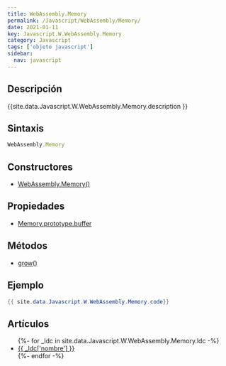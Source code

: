 ```yaml
---
title: WebAssembly.Memory
permalink: /Javascript/WebAssembly/Memory/
date: 2021-01-11
key: Javascript.W.WebAssembly.Memory
category: Javascript
tags: ['objeto javascript']
sidebar: 
  nav: javascript
---
```


## Descripción
{{site.data.Javascript.W.WebAssembly.Memory.description }}

## Sintaxis
~~~javascript
WebAssembly.Memory
~~~

## Constructores
* [WebAssembly.Memory()](/Javascript/WebAssembly/Memory/WebAssembly/Memory/)

## Propiedades
* [Memory.prototype.buffer](/Javascript/WebAssembly/Memory/Memory.prototype.buffer)

## Métodos
* [grow()](/Javascript/WebAssembly/Memory/grow)

## Ejemplo
~~~java
{{ site.data.Javascript.W.WebAssembly.Memory.code}}
~~~

## Artículos
<ul>
{%- for _ldc in site.data.Javascript.W.WebAssembly.Memory.ldc -%}
   <li>
       <a href="{{_ldc['url'] }}">{{ _ldc['nombre'] }}</a>
   </li>
{%- endfor -%}
</ul>
